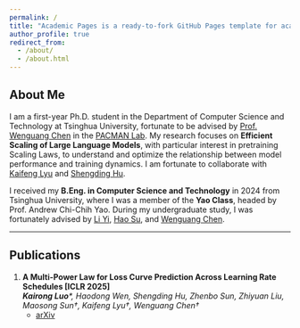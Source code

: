 ```yaml
---
permalink: /
title: "Academic Pages is a ready-to-fork GitHub Pages template for academic personal websites"
author_profile: true
redirect_from: 
  - /about/
  - /about.html
---
```


## About Me
I am a first-year Ph.D. student in the Department of Computer Science and Technology at Tsinghua University, fortunate to be advised by [Prof. Wenguang Chen](https://pacman.cs.tsinghua.edu.cn/~cwg/) in the [PACMAN Lab](https://github.com/thu-pacman). My research focuses on **Efficient Scaling of Large Language Models**, with particular interest in pretraining Scaling Laws, to understand and optimize the relationship between model performance and training dynamics. I am fortunate to collaborate with [Kaifeng Lyu](https://kaifeng.ac/) and [Shengding Hu](https://shengdinghu.github.io/).

<!--
- **Pretraining Scaling Laws**: Understanding and optimizing the relationship between model performance and training dynamics.  
- **Data Improvement**: Enhancing the quality and efficiency of training data for better model generalization.  
-->
<!--
- **Reinforcement Learning**: Exploring RL techniques for fine-tuning and improving large language models.  
-->

I received my **B.Eng. in Computer Science and Technology** in 2024 from Tsinghua University, where I was a member of the **Yao Class**, headed by Prof. Andrew Chi-Chih Yao. During my undergraduate study, I was fortunately advised by [Li Yi](https://ericyi.github.io/), [Hao Su](https://cseweb.ucsd.edu/~haosu/), and [Wenguang Chen](https://pacman.cs.tsinghua.edu.cn/~cwg/).
<!--
During my undergraduate studies, I had the privilege of visiting the **SU Lab** at UC San Diego in Spring 2023, where I was advised by [Prof. Hao Su](https://cseweb.ucsd.edu/~haosu/).  
-->

---

## Publications
1. **A Multi-Power Law for Loss Curve Prediction Across Learning Rate Schedules [ICLR 2025]**  
   ***Kairong Luo**\*, Haodong Wen, Shengding Hu, Zhenbo Sun, Zhiyuan Liu, Maosong Sun†, Kaifeng Lyu†, Wenguang Chen†*  
   - [arXiv](https://arxiv.org/abs/2503.12811)
